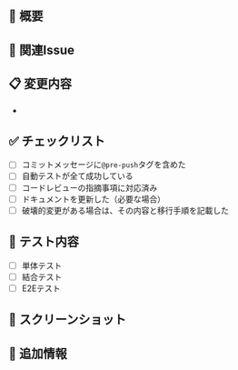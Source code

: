 <!--
  開発フロー:
  1. developブランチから新しいブランチを作成
  2. 作成したブランチで変更を実装
  3. Pull Requestを作成
  4. レビュー後にdevelopブランチにマージ
-->

## 📝 概要
<!-- 変更内容を簡潔に説明してください -->

## 🔄 関連Issue
<!-- 関連するIssueがあれば記載してください -->
<!-- 例: Closes #123, Related to #456 -->

## 📋 変更内容
<!-- 主な変更点を箇条書きで記載してください -->
- 

## ✅ チェックリスト
- [ ] コミットメッセージに`@pre-push`タグを含めた
- [ ] 自動テストが全て成功している
- [ ] コードレビューの指摘事項に対応済み
- [ ] ドキュメントを更新した（必要な場合）
- [ ] 破壊的変更がある場合は、その内容と移行手順を記載した

## 🧪 テスト内容
<!-- 実施したテストの内容を記載してください -->
- [ ] 単体テスト
- [ ] 結合テスト
- [ ] E2Eテスト

## 📸 スクリーンショット
<!-- UI変更がある場合は、before/afterのスクリーンショットを添付してください -->

## 📝 追加情報
<!-- レビュアーに伝えたい補足情報があれば記載してください -->
